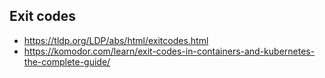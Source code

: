 ## Exit codes

- https://tldp.org/LDP/abs/html/exitcodes.html
- https://komodor.com/learn/exit-codes-in-containers-and-kubernetes-the-complete-guide/
